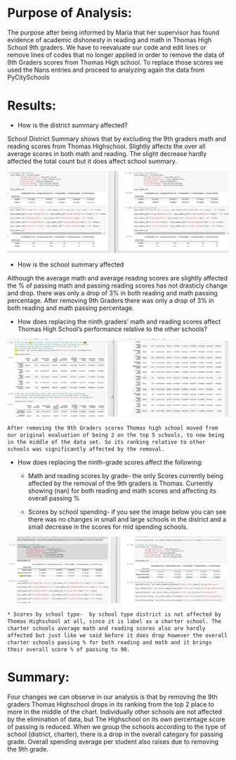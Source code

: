 # Purpose of Analysis:

The purpose after being informed by Maria that her supervisor has found evidence of academic dishonesty in reading and math in Thomas High School 9th graders. We have to reevaluate our code and edit lines or remove lines of codes that no longer applied in order to remove the data of 9th Graders scores from Thomas High school. To replace those scores we used the Nans entries and proceed to analyzing again the data from PyCitySchools

# Results:
*	How is the district summary affected?
 
 School District Summary shows that by excluding the 9th graders math and reading scores from Thomas Highschool. Slightly affects the over all average scores in both math and reading. The slight decrease hardly affected the total count but it does affect school summary.

![image](https://github.com/Levreka/School_District_Analysis/blob/main/Resources/images/scores_by_school_type.png)


 

* How is the school summary affected
	
 Although the average math and average reading scores are slightly affected the % of passing math and passing reading scores has not drasticly change and drop. 
 there was only a drop of 3% in both reading and math passing percentage. After removing 9th Graders there was only a drop of 3% in both reading and math passing percentage. 


*	How does replacing the ninth graders’ math and reading scores affect Thomas High School’s performance relative to the other schools?

![image](https://github.com/Levreka/School_District_Analysis/blob/main/Resources/images/thomas_ranking.png)
	
	After removing the 9th Graders scores Thomas high school moved from our original evaluation of being 2 on the top 5 schools, to now being in the middle of the data set. So its ranking relative to other schools was significantly affected by the removal. 
	
*	How does replacing the ninth-grade scores affect the following:
	
    *	Math and reading scores by grade- the only Scores currently being affected by the removal of the 9th graders is Thomas. Currently showing (nan) for both reading and math scores and affecting its overall passing %
    
    *	Scores by school spending- if you see the image below you can see there was no changes in small and large schools in the district and a small decrease in the scores for mid spending schools.

![image](https://github.com/Levreka/School_District_Analysis/blob/main/Resources/images/scores_by_spending.png)

 
	
    * Scores by school type-  by school type district is not affected by Thomas Highschool at all, since it is label as a charter school. The charter schools average math and reading scores also are hardly affected but just like we said before it does drop however the overall charter schools passing % for both reading and math and it brings their overall score % of passing to 90. 

# Summary:  
Four changes we can observe in our analysis is that by removing the 9th graders Thomas Highschool drops in its ranking from the top 2 place to more in the middle of the chart. Individually other schools are not affected by the elimination of data, but The Highschool on its own percentage score of passing is reduced. When we group the schools according to the type of school (district, charter), there is a drop in the overall category for passing grade. Overall spending average per student also raises due to removing the 9th grade. 


